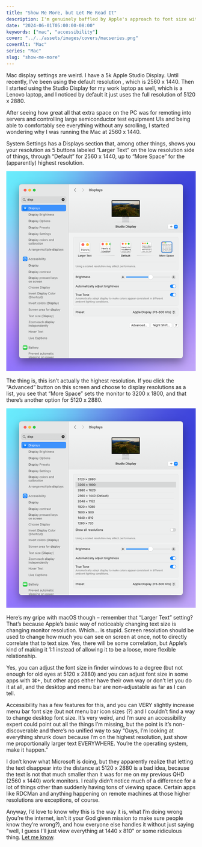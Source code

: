 ```yaml
---
title: "Show Me More, but Let Me Read It"
description: I'm genuinely baffled by Apple's approach to font size with respect to screen resolution.
date: "2024-06-01T05:00:00-08:00"
keywords: ["mac", "accessibility"]
cover: "../../assets/images/covers/macseries.png"
coverAlt: "Mac"
series: "Mac"
slug: "show-me-more"
---
```

Mac display settings are weird. I have a 5k Apple Studio Display. Until recently, I’ve been using the default resolution , which is 2560 x 1440. Then I started using the Studio Display for my work laptop as well, which is a Lenovo laptop, and I noticed by default it just uses the full resolution of 5120 x 2880.

After seeing how great all that extra space on the PC was for remoting into servers and controlling large semiconductor test equipment UIs and being able to comfortably see everything without any scrolling, I started wondering why I was running the Mac at 2560 x 1440.

System Settings has a Displays section that, among other things, shows you your resolution as 5 buttons labeled “Larger Text” on the low resolution side of things, through “Default” for 2560 x 1440, up to “More Space” for the (apparently) highest resolution.

[![macOS Screen Resolution Buttons](../../assets/images/posts/MacScreenResButtons-D89AADE3-BB7F-4CAA-9B6B-65AAD7096FBF.png)](/images/posts/MacScreenResButtons-D89AADE3-BB7F-4CAA-9B6B-65AAD7096FBF.jpg)

The thing is, this isn’t actually the highest resolution. If you click the “Advanced” button on this screen and choose to display resolutions as a list, you see that “More Space” sets the monitor to 3200 x 1800, and that there’s another option for 5120 x 2880.

[![macOS Screen Resolution List](../../assets/images/posts/MacScreenResList-D89AADE3-BB7F-4CAA-9B6B-65AAD7096FBF.png)](/images/posts/MacScreenResList-D89AADE3-BB7F-4CAA-9B6B-65AAD7096FBF.jpg)

Here’s my gripe with macOS though – remember that “Larger Text” setting? That’s because Apple’s basic way of noticeably changing text size is changing monitor resolution. Which… is stupid. Screen resolution should be used to change how much you can see on screen at once, not to directly correlate that to text size. Yes, there will be some correlation, but Apple’s kind of making it 1:1 instead of allowing it to be a loose, more flexible relationship.

Yes, you can adjust the font size in finder windows to a degree (but not enough for old eyes at 5120 x 2880) and you can adjust font size in some apps with ⌘+, but other apps either have their own way or don’t let you do it at all, and the desktop and menu bar are non-adjustable as far as I can tell.

Accessibility has a few features for this, and you can VERY slightly increase menu bar font size (but not menu bar icon sizes (?) and I couldn’t find a way to change desktop font size. It’s very weird, and I’m sure an accessibility expert could point out all the things I’m missing, but the point is it’s non-discoverable and there’s no unified way to say “Guys, I’m looking at everything shrunk down because I’m on the highest resolution, just show me proportionally larger text EVERYWHERE. You’re the operating system, make it happen.”

I don’t know what Microsoft is doing, but they apparently realize that letting the text disappear into the distance at 5120 x 2880 is a bad idea, because the text is not that much smaller than it was for me on my previous QHD (2560 x 1440) work monitors. I really didn’t notice much of a difference for a lot of things other than suddenly having tons of viewing space. Certain apps like RDCMan and anything happening on remote machines at those higher resolutions are exceptions, of course.

Anyway, I’d love to know why this is the way it is, what I’m doing wrong (you’re the internet, isn’t it your God given mission to make sure people know they’re wrong?), and how everyone else handles it without just saying "well, I guess I’ll just view everything at 1440 x 810" or some ridiculous thing. [Let me know](https://social.lol/@scottwillsey).
